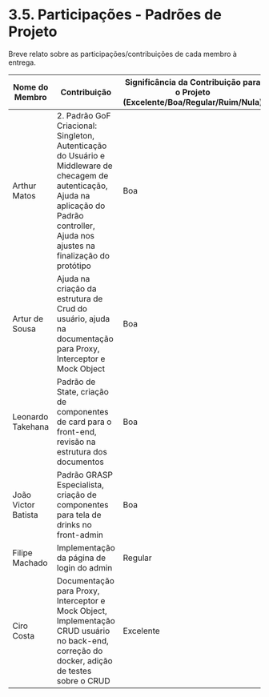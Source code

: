 # 3.5. Participações - Padrões de Projeto

Breve relato sobre as participações/contribuições de cada membro à entrega. 

|Nome do Membro | Contribuição | Significância da Contribuição para o Projeto (Excelente/Boa/Regular/Ruim/Nula) |
| -- | -- | -- |
| Arthur Matos  | 2. Padrão GoF Criacional: Singleton, Autenticação do Usuário e Middleware de checagem de autenticação, Ajuda na aplicação do Padrão controller, Ajuda nos ajustes na finalização do protótipo | Boa |
| Artur de Sousa  | Ajuda na criação da estrutura de Crud do usuário, ajuda na documentação para Proxy, Interceptor e Mock Object | Boa |
| Leonardo Takehana  | Padrão de State, criação de componentes de card para o front-end, revisão na estrutura dos documentos | Boa |
| João Victor Batista  | Padrão GRASP Especialista, criação de componentes para tela de drinks no front-admin | Boa |
| Filipe Machado | Implementação da página de login do admin | Regular |
| Ciro Costa | Documentação para Proxy, Interceptor e Mock Object, Implementação CRUD usuário no back-end, correção do docker, adição de testes sobre o CRUD | Excelente |